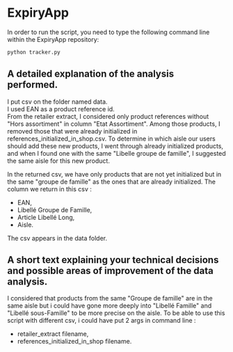 # ExpiryApp

In order to run the script, you need to type the following command line within the ExpiryApp repository:

```bash
python tracker.py
```

## A detailed explanation of the analysis performed.
I put csv on the folder named data.\
I used EAN as a product reference id.\
From the retailer extract, I considered only product references without "Hors assortiment" in column "Etat Assortiment".
Among those products, I removed those that were already initialized in references_initialized_in_shop.csv.
To determine in which aisle our users should add these new products, I went through already initialized products,
and when I found one with the same "Libelle groupe de famille", I suggested the same aisle for this new product.

In the returned csv, we have only products that are not yet initialized but in the same "groupe de famille" as the ones that are already initialized.
The column we return in this csv :
- EAN,
- Libellé  Groupe de Famille,
- Article Libellé Long,
- Aisle.

The csv appears in the data folder.


## A short text explaining your technical decisions and possible areas of improvement of the data analysis.
I considered that products from the same "Groupe de famille" are in the same aisle but i could have gone more deeply into "Libellé  Famille" and "Libellé sous-Famille" to be more precise on the aisle.
To be able to use this script with different csv, i could have put 2 args in command line :
- retailer_extract filename,
- references_initialized_in_shop filename.